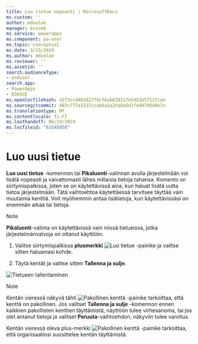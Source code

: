 ```yaml
---
title: Luo tietue nopeasti | MicrosoftDocs
ms.custom: ''
author: mduelae
manager: kvivek
ms.service: powerapps
ms.component: pa-user
ms.topic: conceptual
ms.date: 3/13/2019
ms.author: mduelae
ms.reviewer: ''
ms.assetid: ''
search.audienceType:
- enduser
search.app:
- PowerApps
- D365CE
ms.openlocfilehash: d2f2ccd462627fbcf6ab628217e5d53a57127cae
ms.sourcegitcommit: 483c777a1537ccab6a2a2da6a5d1fe4470dd0e7e
ms.translationtype: MT
ms.contentlocale: fi-FI
ms.lasthandoff: 06/19/2019
ms.locfileid: "61545058"
---
```

# <a name="create-a-new-record"></a>Luo uusi tietue


**Luo uusi tietue** -komennon tai **Pikaluonti**-valinnan avulla järjestelmään voi lisätä nopeasti ja vaivattomasti lähes millaisia tietoja tahansa. Komento on siirtymispalkissa, joten se on käytettävissä aina, kun haluat lisätä uutta tietoa järjestelmään. Tätä vaihtoehtoa käytettäessä tarvitsee täyttää vain muutamia kenttiä. Voit myöhemmin antaa lisätietoja, kun käytettävissäsi on enemmän aikaa tai tietoja.  

> [!NOTE]
> **Pikaluonti**-valinta on käytettävissä vain niissä tietueissa, jotka järjestelmänvalvoja on ottanut käyttöön.
    
1. Valitse siirtymispalkissa **plusmerkki** ![Luo tietue -painike](media/create-record-button.png "Luo tietue -painike") ja valitse sitten haluamasi kohde.  
  
2.  Täytä kentät ja valitse sitten **Tallenna ja sulje**.  

  ![Tietueen tallentaminen](media/quick_create.png "Tietueen tallentaminen")
  
> [!NOTE]
> Kentän vieressä näkyvä tähti ![Pakollinen kenttä -painike](media/required-field-button.png "Pakollinen kenttä -painike") tarkoittaa, että kenttä on pakollinen. Jos valitset **Tallenna ja sulje** -komennon ennen kaikkien pakollisten kenttien täyttämistä, näyttöön tulee virhesanoma, tai jos olet antanut tietoja ja valitset **Peruuta**-vaihtoehdon, näkyviin tulee varoitus.
>   
> Kentän vieressä oleva plus-merkki ![Pakollinen kenttä -painike](media/recommended-field-button.png "Pakollinen kenttä -painike") tarkoittaa, että organisaatiosi suosittelee kentän täyttämistä.  
    

